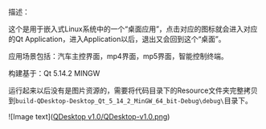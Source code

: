 描述：

这个是用于嵌入式Linux系统中的一个“桌面应用”，点击对应的图标就会进入对应的Qt Application，进入Application以后，退出又会回到这个“桌面”。

应用场景包括：汽车主控界面，mp4界面，mp5界面，智能控制终端。

构建基于：Qt 5.14.2 MINGW

运行起来以后没有是图片资源的，需要将代码目录下的Resource文件夹完整拷贝到`build-QDesktop-Desktop_Qt_5_14_2_MinGW_64_bit-Debug\debug\`目录下。

![Image text]([QDesktop v1.0/QDesktop-v1.0.png](https://github.com/liefyuan/QDesktop/blob/main/QDesktop%20v1.0/QDesktop-v1.0.png))


